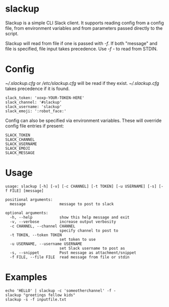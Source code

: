 # slackup

Slackup is a simple CLI Slack client. 
It supports reading config from a config file, from environment variables and from parameters passed directly to the script.

Slackup will read from file if one is passed with _-f_. If both "message" and file is specified, file input takes precedence. Use _-f -_ to read from STDIN.

Config
======
_~/.slackup.cfg_ or _/etc/slackup.cfg_ will be read if they exist. _~/.slackup.cfg_ takes precedence if it is found.

    slack_token: 'xoxp-YOUR-TOKEN-HERE'
    slack_channel: '#slackup'
    slack_username: 'slackup'
    slack_emoji: ':robot_face:'

Config can also be specified via environment variables. These will override config file entries if present:

    SLACK_TOKEN
    SLACK_CHANNEL
    SLACK_USERNAME
    SLACK_EMOJI
    SLACK_MESSAGE


Usage
=====

    usage: slackup [-h] [-v] [-c CHANNEL] [-t TOKEN] [-u USERNAME] [-s] [-f FILE] [message]
    
    positional arguments:
      message               message to post to slack
    
    optional arguments:
      -h, --help            show this help message and exit
      -v, --verbose         increase output verbosity
      -c CHANNEL, --channel CHANNEL
                            specify channel to post to
      -t TOKEN, --token TOKEN
                            set token to use
      -u USERNAME, --username USERNAME
                            set Slack username to post as
      -s, --snippet         Post message as attachment/snippet
      -f FILE, --file FILE  read message from file or stdin


Examples
========

    echo 'HELLO' | slackup -c 'someotherchannel' -f -
    slackup "greetings fellow kids"
    slackup -s -f inputfile.txt
    
